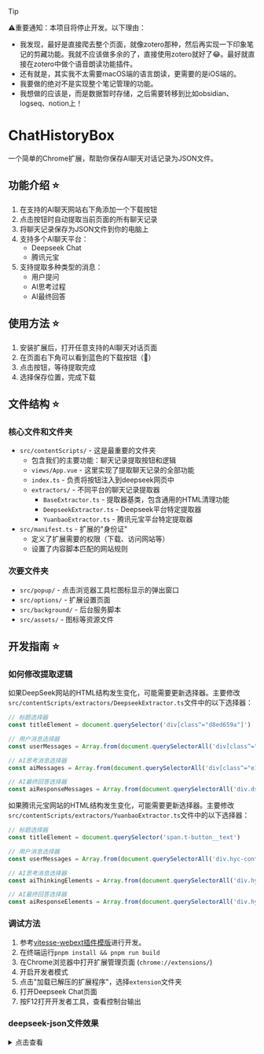 > [!TIP]
> ⚠️重要通知：本项目将停止开发。以下理由：
> - 我发现，最好是直接爬去整个页面，就像zotero那种，然后再实现一下印象笔记的剪藏功能。我就不应该做多余的了，直接使用zotero就好了😂。最好就直接在zotero中做个语音朗读功能插件。
> - 还有就是，其实我不太需要macOS端的语言朗读，更需要的是iOS端的。
> - 我要做的绝对不是实现整个笔记管理的功能。
> - 我想做的应该是，而是数据暂时存储，之后需要转移到比如obsidian、logseq、notion上！

# ChatHistoryBox

一个简单的Chrome扩展，帮助你保存AI聊天对话记录为JSON文件。

## 功能介绍 ⭐
1. 在支持的AI聊天网站右下角添加一个下载按钮
2. 点击按钮时自动提取当前页面的所有聊天记录
3. 将聊天记录保存为JSON文件到你的电脑上
4. 支持多个AI聊天平台：
   - Deepseek Chat
   - 腾讯元宝
5. 支持提取多种类型的消息：
   - 用户提问
   - AI思考过程
   - AI最终回答

## 使用方法 ⭐
1. 安装扩展后，打开任意支持的AI聊天对话页面
2. 在页面右下角可以看到蓝色的下载按钮（💾）
3. 点击按钮，等待提取完成
4. 选择保存位置，完成下载

## 文件结构 ⭐

### 核心文件和文件夹
- `src/contentScripts/` - 这是最重要的文件夹
  - 包含我们的主要功能：聊天记录提取按钮和逻辑
  - `views/App.vue` - 这里实现了提取聊天记录的全部功能
  - `index.ts` - 负责将按钮注入到deepseek网页中
  - `extractors/` - 不同平台的聊天记录提取器
    - `BaseExtractor.ts` - 提取器基类，包含通用的HTML清理功能
    - `DeepseekExtractor.ts` - Deepseek平台特定提取器
    - `YuanbaoExtractor.ts` - 腾讯元宝平台特定提取器
- `src/manifest.ts` - 扩展的"身份证"
  - 定义了扩展需要的权限（下载、访问网站等）
  - 设置了内容脚本匹配的网站规则

### 次要文件夹
  - `src/popup/` - 点击浏览器工具栏图标显示的弹出窗口
  - `src/options/` - 扩展设置页面
  - `src/background/` - 后台服务脚本
  - `src/assets/` - 图标等资源文件

## 开发指南 ⭐

### 如何修改提取逻辑
如果DeepSeek网站的HTML结构发生变化，可能需要更新选择器。主要修改`src/contentScripts/extractors/DeepseekExtractor.ts`文件中的以下选择器：

```javascript
// 标题选择器
const titleElement = document.querySelector('div[class^="d8ed659a"]')

// 用户消息选择器
const userMessages = Array.from(document.querySelectorAll('div[class^="fbb"]'))

// AI思考消息选择器
const aiMessages = Array.from(document.querySelectorAll('div[class^="e16"]'))

// AI最终回答选择器
const aiResponseMessages = Array.from(document.querySelectorAll('div.ds-markdown.ds-markdown--block'))
```

如果腾讯元宝网站的HTML结构发生变化，可能需要更新选择器。主要修改`src/contentScripts/extractors/YuanbaoExtractor.ts`文件中的以下选择器：

```javascript
// 标题选择器
const titleElement = document.querySelector('span.t-button__text')

// 用户消息选择器
const userMessages = Array.from(document.querySelectorAll('div.hyc-content-text'))

// AI思考消息选择器
const aiThinkingElements = Array.from(document.querySelectorAll('div.hyc-component-reasoner__think-content'))

// AI最终回答选择器
const aiResponseElements = Array.from(document.querySelectorAll('div.hyc-component-reasoner__text'))
```

### 调试方法
1. 参考[vitesse-webext插件模版](https://github.com/antfu-collective/vitesse-webext)进行开发。
2. 在终端运行`pnpm install && pnpm run build`
3. 在Chrome浏览器中打开扩展管理页面 (`chrome://extensions/`)
4. 开启开发者模式
5. 点击"加载已解压的扩展程序"，选择`extension`文件夹
6. 打开Deepseek Chat页面
7. 按F12打开开发者工具，查看控制台输出

### deepseek-json文件效果
<details>
<summary>点击查看</summary>

```json
{
  "title": "SwiftUI添加JSON文档支持指南",
  "url": "https://chat.deepseek.com/a/chat/s/f37ffe6a-5ef1-49e5-af1d-e8a2128738dd",
  "messages": [
    {
      "id": "user-0",
      "role": "user",
      "content": "用户问题"
    },
    {
      "id": "ai-thinking-0",
      "role": "thinking",
      "content": "AI思考内容"
    },
    {
      "id": "ai-response-0",
      "role": "assistant",
      "content": "AI回复内容xxx"
    },
    {
      "id": "user-1",
      "role": "user",
      "content": "用户问题"
    },
    {
      "id": "ai-response-1",
      "role": "assistant",
      "content": "AI回复内容xxx（这里AI没有思考内容，所以就不存在ai-thinking-1）"
    }
  ],
  "metadata": {
    "extractTime": "2025-08-20T01:51:04.890Z",
    "version": "1.0.0",
    "platform": "deepseek"
  }
}
```
</details>
